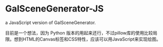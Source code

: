# GalSceneGenerator-JS
a JavaScript version of GalSceneGenerator.

目前是一个想法，因为 Python 版本的用起来还行，不过pillow库的使用比较局限。想到HTML的Canvas标签和CSS特性，应该可以用JavaScript来实现绘图。
